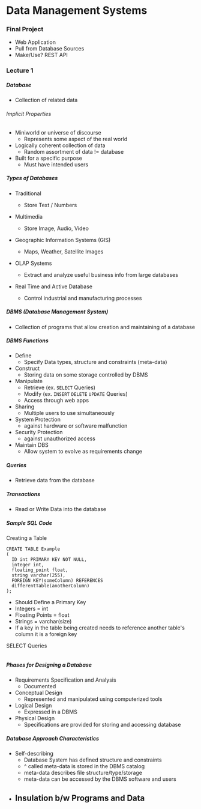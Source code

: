 # Data Management Systems

### Final Project

- Web Application
- Pull from Database Sources
- Make/Use? REST API

### Lecture 1

##### Database
- Collection of related data

###### Implicit Properties
  - Miniworld or universe of discourse
    - Represents some aspect of the real world
  - Logically coherent collection of data
    - Random assortment of data != database
  - Built for a specific purpose
    - Must have intended users

##### Types of Databases
- Traditional
  - Store Text / Numbers


- Multimedia
  - Store Image, Audio, Video


- Geographic Information Systems (GIS)
  - Maps, Weather, Satellite Images


- OLAP Systems
  - Extract and analyze useful business info from large databases


- Real Time and Active Database
  - Control industrial and manufacturing processes

##### DBMS (Database Management System)
- Collection of programs that allow creation and maintaining of a database

##### DBMS Functions
- Define
  - Specify Data types, structure and constraints (meta-data)
- Construct
  - Storing data on some storage controlled by DBMS
- Manipulate
  - Retrieve (ex. `SELECT` Queries)
  - Modify (ex. `INSERT` `DELETE` `UPDATE` Queries)
  - Access through web apps
- Sharing
  - Multiple users to use simultaneously
- System Protection
  - against hardware or software malfunction
- Security Protection
  - against unauthorized access
- Maintain DBS
  - Allow system to evolve as requirements change

##### Queries
- Retrieve data from the database

##### Transactions
- Read or Write Data into the database

##### Sample SQL Code

Creating a Table

```
CREATE TABLE Example
(
  ID int PRIMARY KEY NOT NULL,
  integer int,
  floating_point float,
  string varchar(255),
  FOREIGN KEY(someColumn) REFERENCES
  differentTable(anotherColumn)
);
```
- Should Define a Primary Key
- Integers = int
- Floating Points = float
- Strings = varchar(size)
- If a key in the table being created needs to reference another table's column it is a foreign key

SELECT Queries

```

```
##### Phases for Designing a Database
- Requirements Specification and Analysis
  - Documented
- Conceptual Design
  - Represented and manipulated using computerized tools
- Logical Design
  - Expressed in a DBMS
- Physical Design
  - Specifications are provided for storing and accessing database

##### Database Approach Characteristics
- Self-describing
  - Database System has defined structure and constraints
  - ^ called meta-data is stored in the DBMS catalog
  - meta-data describes file structure/type/storage
  - meta-data can be accessed by the DBMS software and users
- Insulation b/w Programs and Data
  -
